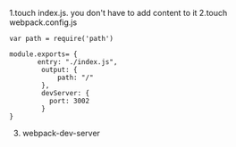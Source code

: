 1.touch index.js. you don't have to add content to it
2.touch webpack.config.js
```
var path = require('path')

module.exports= {
	   entry: "./index.js",
		output: {
			path: "/"
		},
		devServer: {
		  port: 3002
		}
}
```
3. webpack-dev-server
